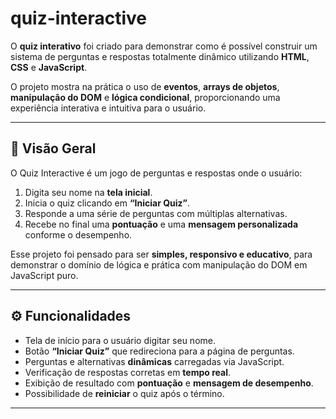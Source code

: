 # quiz-interactive

O **quiz interativo** foi criado para demonstrar como é possível construir um sistema de perguntas e respostas totalmente dinâmico utilizando **HTML**, **CSS** e **JavaScript**.  

O projeto mostra na prática o uso de **eventos**, **arrays de objetos**, **manipulação do DOM** e **lógica condicional**, proporcionando uma experiência interativa e intuitiva para o usuário.

---

## 🧭 Visão Geral

O Quiz Interactive é um jogo de perguntas e respostas onde o usuário:
1. Digita seu nome na **tela inicial**.  
2. Inicia o quiz clicando em **“Iniciar Quiz”**.  
3. Responde a uma série de perguntas com múltiplas alternativas.  
4. Recebe no final uma **pontuação** e uma **mensagem personalizada** conforme o desempenho.

Esse projeto foi pensado para ser **simples, responsivo e educativo**, para demonstrar o domínio de lógica e prática com manipulação do DOM em JavaScript puro.

---

## ⚙️ Funcionalidades

- Tela de início para o usuário digitar seu nome.  
- Botão **“Iniciar Quiz”** que redireciona para a página de perguntas.  
- Perguntas e alternativas **dinâmicas** carregadas via JavaScript.  
- Verificação de respostas corretas em **tempo real**.  
- Exibição de resultado com **pontuação** e **mensagem de desempenho**.  
- Possibilidade de **reiniciar** o quiz após o término.

---
